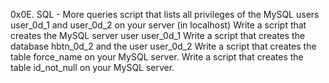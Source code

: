 0x0E. SQL - More queries
 script that lists all privileges of the MySQL users user_0d_1 and user_0d_2 on your server (in localhost)
Write a script that creates the MySQL server user user_0d_1
Write a script that creates the database hbtn_0d_2 and the user user_0d_2
Write a script that creates the table force_name on your MySQL server.
Write a script that creates the table id_not_null on your MySQL server.
